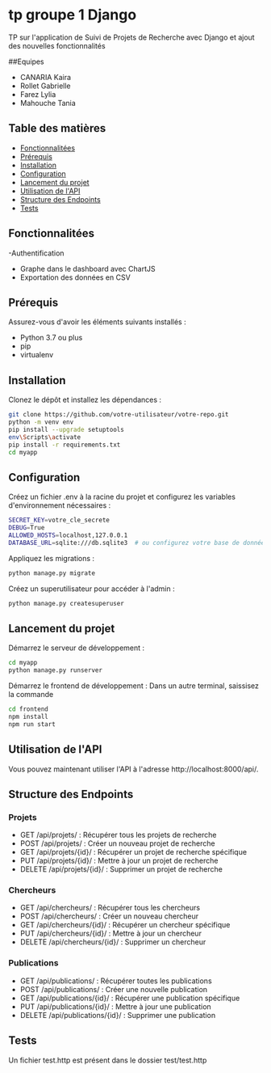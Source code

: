 # tp groupe 1 Django
TP sur l'application de Suivi de Projets de Recherche avec Django et ajout des nouvelles fonctionnalités

##Equipes
- CANARIA Kaira
- Rollet Gabrielle
- Farez Lylia
- Mahouche Tania



## Table des matières

- [Fonctionnalitées](#fonctionnalitées)
- [Prérequis](#prérequis)
- [Installation](#installation)
- [Configuration](#configuration)
- [Lancement du projet](#lancement-du-projet)
- [Utilisation de l'API](#utilisation-de-lapi)
- [Structure des Endpoints](#structure-des-endpoints)
- [Tests](#tests)

## Fonctionnalitées

-Authentification
- Graphe dans le dashboard avec ChartJS
- Exportation des données en CSV
  
## Prérequis

Assurez-vous d'avoir les éléments suivants installés :

- Python 3.7 ou plus
- pip
- virtualenv

## Installation

Clonez le dépôt et installez les dépendances :

```bash
git clone https://github.com/votre-utilisateur/votre-repo.git
python -m venv env
pip install --upgrade setuptools
env\Scripts\activate
pip install -r requirements.txt
cd myapp
```

## Configuration
Créez un fichier .env à la racine du projet et configurez les variables d'environnement nécessaires :

```bash
SECRET_KEY=votre_cle_secrete
DEBUG=True
ALLOWED_HOSTS=localhost,127.0.0.1
DATABASE_URL=sqlite:///db.sqlite3  # ou configurez votre base de données préférée

```

Appliquez les migrations :

```bash
python manage.py migrate

```

Créez un superutilisateur pour accéder à l'admin :

```bash
python manage.py createsuperuser

```

## Lancement du projet
Démarrez le serveur de développement :

```bash
cd myapp
python manage.py runserver
```

Démarrez le frontend de développement :
Dans un autre terminal, saissisez la commande
```bash
cd frontend
npm install
npm run start
```

## Utilisation de l'API
Vous pouvez maintenant utiliser l'API à l'adresse http://localhost:8000/api/.

## Structure des Endpoints

### Projets

- GET /api/projets/ : Récupérer tous les projets de recherche
- POST /api/projets/ : Créer un nouveau projet de recherche
- GET /api/projets/{id}/ : Récupérer un projet de recherche spécifique
- PUT /api/projets/{id}/ : Mettre à jour un projet de recherche
- DELETE /api/projets/{id}/ : Supprimer un projet de recherche

### Chercheurs

- GET /api/chercheurs/ : Récupérer tous les chercheurs
- POST /api/chercheurs/ : Créer un nouveau chercheur
- GET /api/chercheurs/{id}/ : Récupérer un chercheur spécifique
- PUT /api/chercheurs/{id}/ : Mettre à jour un chercheur
- DELETE /api/chercheurs/{id}/ : Supprimer un chercheur

### Publications

- GET /api/publications/ : Récupérer toutes les publications
- POST /api/publications/ : Créer une nouvelle publication
- GET /api/publications/{id}/ : Récupérer une publication spécifique
- PUT /api/publications/{id}/ : Mettre à jour une publication
- DELETE /api/publications/{id}/ : Supprimer une publication

## Tests

Un fichier test.http est présent dans le dossier test/test.http

